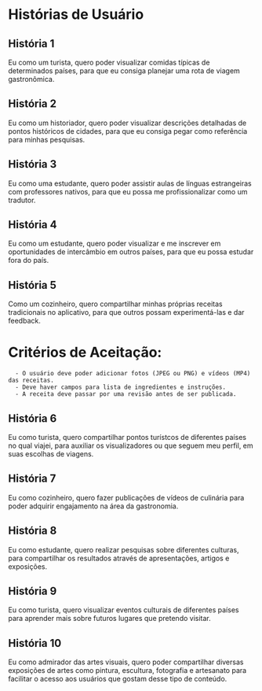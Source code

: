 # Histórias de Usuário

## História 1

Eu como um turista, quero poder visualizar comidas típicas de determinados países, para que eu consiga planejar uma rota de viagem gastronômica.

## História 2

Eu como um historiador, quero poder visualizar descrições detalhadas de pontos históricos de cidades, para que eu consiga pegar como referência para minhas pesquisas.

## História 3

Eu como uma estudante, quero poder assistir aulas de línguas estrangeiras com professores nativos, para que eu possa me profissionalizar como um tradutor.

## História 4

Eu como um estudante, quero poder visualizar e me inscrever em oportunidades de intercâmbio em outros países, para que eu possa estudar fora do país.

## História 5

Como um cozinheiro, quero compartilhar minhas próprias receitas tradicionais no aplicativo, para que outros possam experimentá-las e dar feedback.
# Critérios de Aceitação:
      -	O usuário deve poder adicionar fotos (JPEG ou PNG) e vídeos (MP4) das receitas.
      -	Deve haver campos para lista de ingredientes e instruções.
      -	A receita deve passar por uma revisão antes de ser publicada.


## História 6

Eu como turista, quero compartilhar pontos turístcos de diferentes países no qual viajei, para auxiliar os visualizadores ou que seguem meu perfil, em suas escolhas de viagens.

## História 7

Eu como cozinheiro, quero fazer publicações de vídeos de culinária para poder adquirir engajamento na área da gastronomia.

## História 8

Eu como estudante, quero realizar pesquisas sobre diferentes culturas, para compartilhar os resultados através de apresentações, artigos e exposições.

## História 9

Eu como turista, quero visualizar eventos culturais de diferentes países para aprender mais sobre futuros lugares que pretendo visitar.

## História 10

Eu como admirador das artes visuais, quero poder compartilhar diversas exposições de artes como pintura, escultura, fotografia e artesanato para facilitar o acesso aos usuários que gostam desse tipo de conteúdo. 



